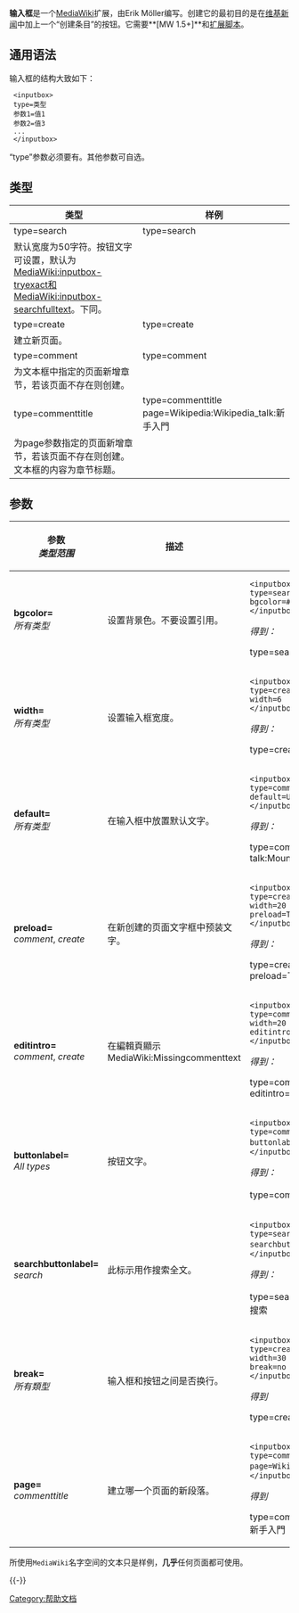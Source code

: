 **输入框**是一个[MediaWiki](../Page/MediaWiki.md "wikilink")扩展，由Erik Möller编写。创建它的最初目的是在[维基新闻](../Page/维基新闻.md "wikilink")中加上一个“创建条目”的按钮。它需要**\[MW 1.5+\]**和[扩展脚本](https://zh.wikipedia.org/wiki/:mw:Extension:Inputbox "wikilink")。

## 通用语法

输入框的结构大致如下：

```
 <inputbox>
 type=类型
 参数1=值1
 参数2=值3
 ...
 </inputbox>
```

“type”参数必须要有。其他参数可自选。

## 类型

| 类型                                                                                                                                                                                                                                           | 样例                                                                           |
| -------------------------------------------------------------------------------------------------------------------------------------------------------------------------------------------------------------------------------------------- | ---------------------------------------------------------------------------- |
| type=search                                                                                                                                                                                                                                  | <inputbox> type=search </inputbox>                                           |
| 默认宽度为50字符。按钮文字可设置，默认为[MediaWiki:inputbox-tryexact和](https://zh.wikipedia.org/wiki/MediaWiki:inputbox-tryexact "wikilink")[MediaWiki:inputbox-searchfulltext](https://zh.wikipedia.org/wiki/MediaWiki:inputbox-searchfulltext "wikilink")。下同。 |                                                                              |
| type=create                                                                                                                                                                                                                                  | <inputbox> type=create </inputbox>                                           |
| 建立新页面。                                                                                                                                                                                                                                       |                                                                              |
| type=comment                                                                                                                                                                                                                                 | <inputbox> type=comment </inputbox>                                          |
| 为文本框中指定的页面新增章节，若该页面不存在则创建。                                                                                                                                                                                                                   |                                                                              |
| type=commenttitle                                                                                                                                                                                                                            | <inputbox> type=commenttitle page=Wikipedia:Wikipedia_talk:新手入門 </inputbox> |
| 为page参数指定的页面新增章节，若该页面不存在则创建。文本框的内容为章节标题。                                                                                                                                                                                                     |                                                                              |

## 参数

<table>
<thead>
<tr class="header">
<th><p>参数<br />
<em>类型范围</em></p></th>
<th><p>描述</p></th>
<th><p>样例</p></th>
</tr>
</thead>
<tbody>
<tr class="odd">
<td><p><strong>bgcolor=</strong><br />
<em>所有类型</em></p></td>
<td><p>设置背景色。不要设置引用。</p></td>
<td><pre><code>&lt;inputbox&gt;
type=search
bgcolor=#eeeeff
&lt;/inputbox&gt;</code></pre>
<p><em>得到：</em></p>
<p><inputbox> type=search bgcolor=#eeeeff </inputbox></p></td>
</tr>
<tr class="even">
<td><p><strong>width=</strong><br />
<em>所有类型</em></p></td>
<td><p>设置输入框宽度。</p></td>
<td><pre><code>&lt;inputbox&gt;
type=create
width=6
&lt;/inputbox&gt;</code></pre>
<p><em>得到：</em></p>
<p><inputbox> type=create width=6 </inputbox></p></td>
</tr>
<tr class="odd">
<td><p><strong>default=</strong><br />
<em>所有类型</em></p></td>
<td><p>在输入框中放置默认文字。</p></td>
<td><pre><code>&lt;inputbox&gt;
type=comment
default=User talk:Mountain
&lt;/inputbox&gt;</code></pre>
<p><em>得到：</em></p>
<p><inputbox> type=comment default=User talk:Mountain </inputbox></p></td>
</tr>
<tr class="even">
<td><p><strong>preload=</strong><br />
<em>comment</em>, <em>create</em></p></td>
<td><p>在新创建的页面文字框中预装文字。</p></td>
<td><pre><code>&lt;inputbox&gt;
type=create
width=20
preload=Template:Lorem_Ipsum/core
&lt;/inputbox&gt;</code></pre>
<p><em>得到：</em></p>
<p><inputbox> type=create width=20 preload=Template:Lorem_Ipsum/core </inputbox></p></td>
</tr>
<tr class="odd">
<td><p><strong>editintro=</strong><br />
<em>comment</em>, <em>create</em></p></td>
<td><p>在編輯頁顯示MediaWiki:Missingcommenttext</p></td>
<td><pre><code>&lt;inputbox&gt;
type=comment
width=20
editintro=MediaWiki:Missingcommenttext
&lt;/inputbox&gt;</code></pre>
<p><em>得到：</em></p>
<p><inputbox> type=comment width=20 editintro=Mediawiki:Missingcommenttext </inputbox></p></td>
</tr>
<tr class="even">
<td><p><strong>buttonlabel=</strong><br />
<em>All types</em></p></td>
<td><p>按钮文字。</p></td>
<td><pre><code>&lt;inputbox&gt;
type=comment
buttonlabel=来造谣
&lt;/inputbox&gt;</code></pre>
<p><em>得到：</em></p>
<p><inputbox> type=comment buttonlabel=来造谣 </inputbox></p></td>
</tr>
<tr class="odd">
<td><p><strong>searchbuttonlabel=</strong><br />
<em>search</em></p></td>
<td><p>此标示用作搜索全文。</p></td>
<td><pre><code>&lt;inputbox&gt;
type=search
searchbuttonlabel=深度优先搜索
&lt;/inputbox&gt;</code></pre>
<p><em>得到：</em></p>
<p><inputbox> type=search searchbuttonlabel=深度优先搜索 </inputbox></p></td>
</tr>
<tr class="even">
<td><p><strong>break=</strong><br />
<em>所有類型</em></p></td>
<td><p>输入框和按钮之间是否换行。</p></td>
<td><pre><code>&lt;inputbox&gt;
type=create
width=30
break=no
&lt;/inputbox&gt;</code></pre>
<p><em>得到</em></p>
<p><inputbox> type=create width=30 break=no </inputbox></p></td>
</tr>
<tr class="odd">
<td><p><strong>page=</strong><br />
<em>commenttitle</em></p></td>
<td><p>建立哪一个页面的新段落。</p></td>
<td><pre><code>&lt;inputbox&gt;
type=commenttitle
page=Wikipedia_talk:新手入門
&lt;/inputbox&gt;</code></pre>
<p><em>得到</em></p>
<p><inputbox> type=commenttitle page=Wikipedia_talk:新手入門 </inputbox></p></td>
</tr>
</tbody>
</table>

所使用`MediaWiki`名字空间的文本只是样例，**几乎**任何页面都可使用。

{{-}}

[Category:帮助文档](https://zh.wikipedia.org/wiki/Category:帮助文档 "wikilink")